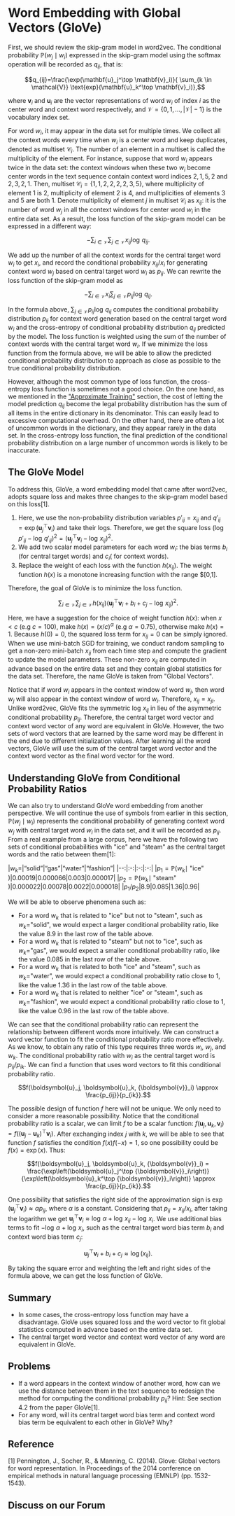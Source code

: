 # Word Embedding with Global Vectors (GloVe)

First, we should review the skip-gram model in word2vec.  The conditional probability $\mathbb{P}(w_j\mid w_i)$ expressed in the skip-gram model using the softmax operation will be recorded as $q_{ij}$, that is:

$$q_{ij}=\frac{\exp(\mathbf{u}_j^\top \mathbf{v}_i)}{ \sum_{k \in \mathcal{V}} \text{exp}(\mathbf{u}_k^\top \mathbf{v}_i)},$$

where $\mathbf{v}_i$ and $\mathbf{u}_i$ are the vector representations of word $w_i$ of index $i$ as the center word and context word respectively, and $\mathcal{V} = \{0, 1, \ldots, |\mathcal{V}|-1\}$ is the vocabulary index set.

For word $w_i$, it may appear in the data set for multiple times. We collect all the context words every time when $w_i$ is a center word and keep duplicates, denoted as multiset $\mathcal{C}_i$. The number of an element in a multiset is called the multiplicity of the element. For instance, suppose that word $w_i$ appears twice in the data set: the context windows when these two $w_i$ become center words in the text sequence contain context word indices $2,1,5,2$ and $2,3,2,1$. Then, multiset $\mathcal{C}_i = \{1,1,2,2,2,2,3,5\}$, where multiplicity of element 1 is 2, multiplicity of element 2 is 4, and multiplicities of elements 3 and 5 are both 1. Denote multiplicity of element $j$ in multiset $\mathcal{C}_i$ as $x_{ij}$: it is the number of word $w_j$ in all the context windows for center word $w_i$ in the entire data set. As a result, the loss function of the skip-gram model can be expressed in a different way:

$$-\sum_{i\in\mathcal{V}}\sum_{j\in\mathcal{V}} x_{ij} \log\,q_{ij}.$$

We add up the number of all the context words for the central target word $w_i$ to get $x_i$, and record the conditional probability $x_{ij}/x_i$ for generating context word $w_j$ based on central target word $w_i$ as $p_{ij}$. We can rewrite the loss function of the skip-gram model as

$$-\sum_{i\in\mathcal{V}} x_i \sum_{j\in\mathcal{V}} p_{ij} \log\,q_{ij}.$$

In the formula above, $\sum_{j\in\mathcal{V}} p_{ij} \log\,q_{ij}$ computes the conditional probability distribution $p_{ij}$ for context word generation based on the central target word $w_i$ and the cross-entropy of conditional probability distribution $q_{ij}$ predicted by the model.  The loss function is weighted using the sum of the number of context words with the central target word $w_i$.  If we minimize the loss function from the formula above, we will be able to allow the predicted conditional probability distribution to approach as close as possible to the true conditional probability distribution.

However, although the most common type of loss function, the cross-entropy loss function is sometimes not a good choice. On the one hand, as we mentioned in the ["Approximate Training"](approx-training.md) section, the cost of letting the model prediction $q_{ij}$ become the legal probability distribution has the sum of all items in the entire dictionary in its denominator. This can easily lead to excessive computational overhead. On the other hand, there are often a lot of uncommon words in the dictionary, and they appear rarely in the data set. In the cross-entropy loss function, the final prediction of the conditional probability distribution on a large number of uncommon words is likely to be inaccurate.



## The GloVe Model

To address this, GloVe, a word embedding model that came after word2vec, adopts square loss and makes three changes to the skip-gram model based on this loss[1].

1. Here, we use the non-probability distribution variables $p'_{ij}=x_{ij}$ and $q'_{ij}=\exp(\mathbf{u}_j^\top \mathbf{v}_i)$ and take their logs. Therefore, we get the square loss $\left(\log\,p'_{ij} - \log\,q'_{ij}\right)^2 = \left(\mathbf{u}_j^\top \mathbf{v}_i - \log\,x_{ij}\right)^2$.
2. We add two scalar model parameters for each word $w_i$: the bias terms $b_i$ (for central target words) and $c_i$( for context words).
3. Replace the weight of each loss with the function $h(x_{ij})$. The weight function $h(x)$ is a monotone increasing function with the range $[0,1].

Therefore, the goal of GloVe is to minimize the loss function.

$$\sum_{i\in\mathcal{V}} \sum_{j\in\mathcal{V}} h(x_{ij}) \left(\mathbf{u}_j^\top \mathbf{v}_i + b_i + c_j - \log\,x_{ij}\right)^2.$$

Here, we have a suggestion for the choice of weight function $h(x)$: when $x < c$ (e.g $c = 100$), make $h(x) = (x/c) ^\alpha$ (e.g $\alpha = 0.75$), otherwise make $h(x) = 1$. Because $h(0)=0$, the squared loss term for $x_{ij}=0$ can be simply ignored. When we use mini-batch SGD for training, we conduct random sampling to get a non-zero mini-batch $x_{ij}$ from each time step and compute the gradient to update the model parameters. These non-zero $x_{ij}$ are computed in advance based on the entire data set and they contain global statistics for the data set. Therefore, the name GloVe is taken from "Global Vectors".

Notice that if word $w_i$ appears in the context window of word $w_j$, then word $w_j$ will also appear in the context window of word $w_i$. Therefore, $x_{ij}=x_{ji}$. Unlike word2vec, GloVe fits the symmetric $\log\, x_{ij}$ in lieu of the asymmetric conditional probability $p_{ij}$. Therefore, the central target word vector and context word vector of any word are equivalent in GloVe. However, the two sets of word vectors that are learned by the same word may be different in the end due to different initialization values. After learning all the word vectors, GloVe will use the sum of the central target word vector and the context word vector as the final word vector for the word.


## Understanding GloVe from Conditional Probability Ratios

We can also try to understand GloVe word embedding from another perspective. We will continue the use of symbols from earlier in this section, $\mathbb{P}(w_j \mid w_i)$ represents the conditional probability of generating context word $w_j$ with central target word $w_i$ in the data set, and it will be recorded as $p_{ij}$. From a real example from a large corpus, here we have the following two sets of conditional probabilities with "ice" and "steam" as the central target words and the ratio between them[1]:

|$w_k$=|“solid”|“gas”|“water”|“fashion”|
|--:|:-:|:-:|:-:|
|$p_1=\mathbb{P}(w_k\mid$ "ice" $)$|0.00019|0.000066|0.003|0.000017|
|$p_2=\mathbb{P}(w_k\mid$ "steam" $)$|0.000022|0.00078|0.0022|0.000018|
|$p_1/p_2$|8.9|0.085|1.36|0.96|

We will be able to observe phenomena such as:

* For a word $w_k$ that is related to "ice" but not to "steam", such as $w_k=$"solid", we would expect a larger conditional probability ratio, like the value 8.9 in the last row of the table above.
* For a word $w_k$ that is related to "steam" but not to "ice", such as $w_k=$"gas", we would expect a smaller conditional probability ratio, like the value 0.085 in the last row of the table above.
* For a word $w_k$ that is related to both "ice" and "steam", such as $w_k=$"water", we would expect a conditional probability ratio close to 1, like the value 1.36 in the last row of the table above.
* For a word $w_k$ that is related to neither "ice" or "steam", such as $w_k=$"fashion", we would expect a conditional probability ratio close to 1, like the value 0.96 in the last row of the table above.

We can see that the conditional probability ratio can represent the relationship between different words more intuitively. We can construct a word vector function to fit the conditional probability ratio more effectively. As we know, to obtain any ratio of this type requires three words $w_i$, $w_j$, and $w_k$. The conditional probability ratio with $w_i$ as the central target word is ${p_{ij}}/{p_{ik}}$. We can find a function that uses word vectors to fit this conditional probability ratio.

$$f(\boldsymbol{u}_j, \boldsymbol{u}_k, {\boldsymbol{v}}_i) \approx \frac{p_{ij}}{p_{ik}}.$$

The possible design of function $f$ here will not be unique. We only need to consider a more reasonable possibility. Notice that the conditional probability ratio is a scalar, we can limit $f$ to be a scalar function: $f(\boldsymbol{u}_j, \boldsymbol{u}_k, {\boldsymbol{v}}_i) = f\left((\boldsymbol{u}_j - \boldsymbol{u}_k)^\top {\boldsymbol{v}}_i\right)$. After exchanging index $j$ with $k$, we will be able to see that function $f$ satisfies the condition $f(x)f(-x)=1$, so one possibility could be $f(x)=\exp(x)$. Thus:

$$f(\boldsymbol{u}_j, \boldsymbol{u}_k, {\boldsymbol{v}}_i) = \frac{\exp\left(\boldsymbol{u}_j^\top {\boldsymbol{v}}_i\right)}{\exp\left(\boldsymbol{u}_k^\top {\boldsymbol{v}}_i\right)} \approx \frac{p_{ij}}{p_{ik}}.$$

One possibility that satisfies the right side of the approximation sign is $\exp\left(\boldsymbol{u}_j^\top {\boldsymbol{v}}_i\right) \approx \alpha p_{ij}$, where $\alpha$ is a constant. Considering that $p_{ij}=x_{ij}/x_i$, after taking the logarithm we get $\boldsymbol{u}_j^\top {\boldsymbol{v}}_i \approx \log\,\alpha + \log\,x_{ij} - \log\,x_i$. We use additional bias terms to fit $- \log\, \alpha + \log\, x_i$, such as the central target word bias term $b_i$ and context word bias term $c_j$:

$$\boldsymbol{u}_j^\top \boldsymbol{v}_i + b_i + c_j \approx \log(x_{ij}).$$

By taking the square error and weighting the left and right sides of the formula above, we can get the loss function of GloVe.


## Summary

* In some cases, the cross-entropy loss function may have a disadvantage. GloVe uses squared loss and the word vector to fit global statistics computed in advance based on the entire data set.
* The central target word vector and context word vector of any word are equivalent in GloVe.


## Problems

* If a word appears in the context window of another word, how can we use the distance between them in the text sequence to redesign the method for computing the conditional probability $p_{ij}$? Hint: See section 4.2 from the paper GloVe[1].
* For any word, will its central target word bias term and context word bias term be equivalent to each other in GloVe? Why?


## Reference

[1] Pennington, J., Socher, R., & Manning, C. (2014). Glove: Global vectors for word representation. In Proceedings of the 2014 conference on empirical methods in natural language processing (EMNLP) (pp. 1532-1543).

## Discuss on our Forum

<div id="discuss" topic_id="2389"></div>
